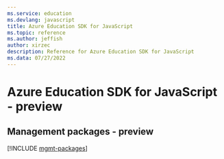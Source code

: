 ```yaml
---
ms.service: education
ms.devlang: javascript
title: Azure Education SDK for JavaScript
ms.topic: reference
ms.author: jeffish
author: xirzec
description: Reference for Azure Education SDK for JavaScript
ms.data: 07/27/2022
---
```

# Azure Education SDK for JavaScript - preview

## Management packages - preview
[!INCLUDE [mgmt-packages](education-mgmt-index.md)]